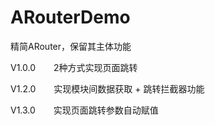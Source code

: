 # ARouterDemo
精简ARouter，保留其主体功能

V1.0.0     &ensp;&ensp;&ensp;    2种方式实现页面跳转


V1.2.0     &ensp;&ensp;&ensp;    实现模块间数据获取 + 跳转拦截器功能



V1.3.0     &ensp;&ensp;&ensp;   实现页面跳转参数自动赋值
